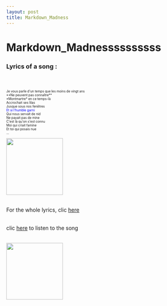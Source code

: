 ```yaml
---
layout: post
title: Markdown_Madness
---
```


# Markdown_Madnessssssssss

### Lyrics of a song : 
<br>
<p style="font-size:60%;"> 
<br>Je vous parle d'un temps que les moins de vingt ans
<br>**Ne peuvent pas connaître**
<br>*Montmartre* en ce temps-là
<br>Accrochait ses lilas
<br>Jusque sous nos fenêtres
<br><span style="color:blue"> Et si l'humble garni</span>
<br>Qui nous servait de nid
<br>Ne payait pas de mine
<br>C'est là qu'on s'est connu
<br>Moi qui criait famine
<br>Et toi qui posais nue
<br>...
</p>

<img src="https://s23514.pcdn.co/wp-content/uploads/2017/01/things_to_do_in_montmartre_france-1140x1425.jpg" width="150px"/>

<br>For the whole lyrics, clic [here](https://www.paroles-musique.com/paroles-Charles_Aznavour-La_Boheme-lyrics,p13407)

<br>clic [here](https://www.youtube.com/watch?v=fVfnEyLOkrM) to listen to the song

<br><img src="https://media1.tenor.com/images/7ea952528fa112fe5dbced119d216c13/tenor.gif?itemid=8500133" width="150px"/>
